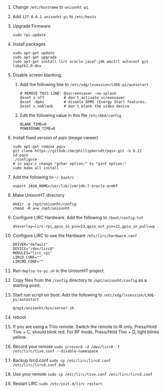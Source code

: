 1. Change `/etc/hostname` to `unisonht-pi`
1. Add `127.0.0.1 unisonht-pi` to `/etc/hosts`
1. Upgrade Firmware

    ```
    sudo rpi-update
    ```

1. Install packages

    ```
    sudo apt-get update
    sudo apt-get upgrade
    sudo apt-get install lirc oracle-java7-jdk wmctrl autoconf git libgtk2.0-dev
    ```

1. Disable screen blanking. 

    1. Add the following line to `/etc/xdg/lxsession/LXDE-pi/autostart`

        ```
        # REMOVE THIS LINE: @xscreensaver -no-splash
        @xset s off         # don't activate screensaver
        @xset -dpms         # disable DPMS (Energy Star) features.
        @xset s noblank     # don't blank the video device
        ```
        
    1. Edit the following value in this file `/etc/kbd/config`

        ```
        BLANK_TIME=0
        POWERDOWN_TIME=0
        ```

1. Install fixed version of pqiv (image viewer)

    ```
    sudo apt-get remove pqiv
    git clone https://github.com/phillipberndt/pqiv.git -b 0.12
    cd pqiv
    ./configure
    # in pqiv.c change "gchar option;" to "gint option;"
    sudo make all install
    ```

1. Add the following to `~/.bashrc`

    ```
    export JAVA_HOME=/usr/lib/jvm/jdk-7-oracle-armhf
    ```

1. Make UnisonHT directory

    ```
    mkdir -p /opt/unisonht/config
    chmod -R a+w /opt/unisonht
    ```

1. Configure LIRC Hardware. Add the following to `/boot/config.txt`

    ```
    dtoverlay=lirc-rpi,gpio_in_pin=23,gpio_out_pin=22,gpio_in_pull=up
    ```

1. Configure LIRC to use the Hardware `/etc/lirc/hardware.conf`

    ```
    DRIVER="default"
    DEVICE="/dev/lirc0"
    MODULES="lirc_rpi"
    LIRCD_CONF=""
    LIRCMD_CONF=""
    ```

1. Run `deploy-to-pi.sh` in the UnisonHT project.
1. Copy files from the `/config` directory to `/opt/unisonht/config` as a starting point.
1. Start run script on boot. Add the following to `/etc/xdg/lxsession/LXDE-pi/autostart`

    ```
    @/opt/unisonht/bin/server.sh
    ```

1. reboot
1. If you are using a TiVo remote. Switch the remote to IR only. Press/Hold Tivo + C, should blink red. For RF mode, Press/Hold Tivo + D, light blinks yellow.
1. Record your remote `sudo irrecord -d /dev/lirc0 -f /etc/lirc/tivo.conf --disable-namespace`
1. Backup lircd.conf `sudo cp /etc/lirc/lircd.conf /etc/lirc/lircd.conf.bak`
1. Use your remote `sudo cp /etc/lirc/tivo.conf /etc/lirc/lircd.conf`
1. Restart LIRC `sudo /etc/init.d/lirc restart`

